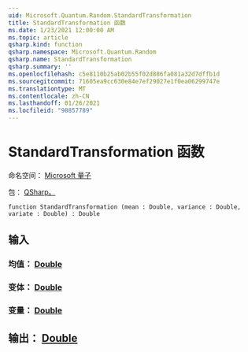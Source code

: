 ```yaml
---
uid: Microsoft.Quantum.Random.StandardTransformation
title: StandardTransformation 函数
ms.date: 1/23/2021 12:00:00 AM
ms.topic: article
qsharp.kind: function
qsharp.namespace: Microsoft.Quantum.Random
qsharp.name: StandardTransformation
qsharp.summary: ''
ms.openlocfilehash: c5e8110b25ab02b55f02d886fa081a32d7dffb1d
ms.sourcegitcommit: 71605ea9cc630e84e7ef29027e1f0ea06299747e
ms.translationtype: MT
ms.contentlocale: zh-CN
ms.lasthandoff: 01/26/2021
ms.locfileid: "98857789"
---
```

# <a name="standardtransformation-function"></a>StandardTransformation 函数

命名空间： [Microsoft 量子](xref:Microsoft.Quantum.Random)

包： [QSharp。](https://nuget.org/packages/Microsoft.Quantum.QSharp.Core)




```qsharp
function StandardTransformation (mean : Double, variance : Double, variate : Double) : Double
```


## <a name="input"></a>输入

### <a name="mean--double"></a>均值： [Double](xref:microsoft.quantum.lang-ref.double)




### <a name="variance--double"></a>变体： [Double](xref:microsoft.quantum.lang-ref.double)




### <a name="variate--double"></a>变量： [Double](xref:microsoft.quantum.lang-ref.double)





## <a name="output--double"></a>输出： [Double](xref:microsoft.quantum.lang-ref.double)

